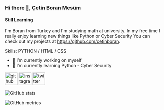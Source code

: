 ### Hi there 👋, Çetin Boran Mesüm
#### Still Learning
I'm Boran from Turkey and I'm studying math at university. In my free time I really enjoy learning new things like Python or Cyber Security You can check out my projects at https://github.com/cetinboran.

Skills: PYTHON / HTML / CSS

- 🔭 I’m currently working on myself 
- 🌱 I’m currently learning Python - Cyber Security 


[<img src='https://cdn.jsdelivr.net/npm/simple-icons@3.0.1/icons/github.svg' alt='github' height='40'>](https://github.com/cetinboran)  [<img src='https://cdn.jsdelivr.net/npm/simple-icons@3.0.1/icons/instagram.svg' alt='instagram' height='40'>](https://www.instagram.com/2023an_m/)  [<img src='https://cdn.jsdelivr.net/npm/simple-icons@3.0.1/icons/twitter.svg' alt='twitter' height='40'>](https://twitter.com/2023anM)  

![GitHub stats](https://github-readme-stats.vercel.app/api?username=cetinboran&show_icons=true)  

![GitHub metrics](https://metrics.lecoq.io/cetinboran)  

